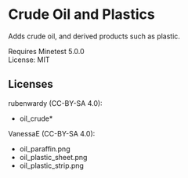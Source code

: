 # Crude Oil and Plastics

Adds crude oil, and derived products such as plastic.

Requires Minetest 5.0.0  
License: MIT

## Licenses

rubenwardy (CC-BY-SA 4.0):

* oil_crude*

VanessaE (CC-BY-SA 4.0):

* oil_paraffin.png
* oil_plastic_sheet.png
* oil_plastic_strip.png
